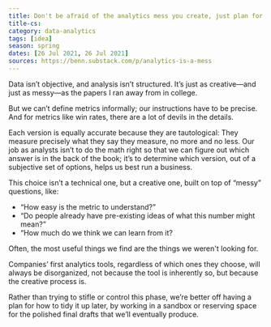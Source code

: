 ```yaml
---
title: Don't be afraid of the analytics mess you create, just plan for tidying it up
title-cs: 
category: data-analytics
tags: [idea]
season: spring
dates: [26 Jul 2021, 26 Jul 2021]
sources: https://benn.substack.com/p/analytics-is-a-mess
---
```


Data isn’t objective, and analysis isn’t structured. It’s just as creative—and just as messy—as the papers I ran away from in college.

But we can’t define metrics informally; our instructions have to be precise. And for metrics like win rates, there are a lot of devils in the details.

Each version is equally accurate because they are tautological: They measure precisely what they say they measure, no more and no less. Our job as analysts isn’t to do the math right so that we can figure out which answer is in the back of the book; it’s to determine which version, out of a subjective set of options, helps us best run a business.

This choice isn’t a technical one, but a creative one, built on top of “messy” questions, like:
- “How easy is the metric to understand?”
- “Do people already have pre-existing ideas of what this number might mean?”
- “How much do we think we can learn from it?

Often, the most useful things we find are the things we weren't looking for.

Companies’ first analytics tools, regardless of which ones they choose, will always be disorganized, not because the tool is inherently so, but because the creative process is.

Rather than trying to stifle or control this phase, we’re better off having a plan for how to tidy it up later, by working in a sandbox or reserving space for the polished final drafts that we’ll eventually produce.